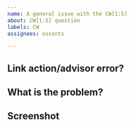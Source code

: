 ```yaml
---
name: A general issue with the CW[1:5]
about: CW[1:5] question
labels: CW
assignees: ossonts

---
```


<!-- Please add some info so I can see the problem-->

## Link action/advisor error?

## What is the problem?

## Screenshot
